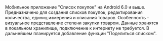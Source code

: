Мобильное приложение "Список покупок" на Android 6.0 и выше.
Предназначено для создания списков покупок, редактирования количества, единиц измерения и описания товаров.
Особенность - визуальное представление степени закупки товаром.
Данные хранятся в локальном хранилище, подключение к интернету не требуется.
В дальнейшем планируется добавление функции "Поделиться списком".
